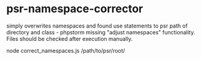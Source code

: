# psr-namespace-corrector
simply overwrites namespaces and found use statements to psr path of directory and class - phpstorm missing "adjust namespaces" functionality. Files should be checked after execution manually.

node correct_namespaces.js /path/to/psr/root/
